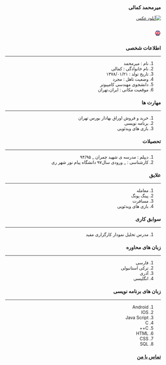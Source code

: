
<style type="text/css">
body{
 direction:rtl;
}
</style>
### میرمحمد کمالی
<a href="http://uupload.ir/view/rnde_mohammad.jpg" target="_blank"><img src="http://uupload.ir/files/rnde_mohammad_thumb.jpg" border="0" alt="آپلود عکس" /></a>


## [<a class="pt-trigger" href="EN.html" data-animation="62"> <img src="img/en.png" width="20" height="20"/></a>](resume-EN.md)
### اطلاعات شخصی

---
<ol>
 <li> نام : میرمحمد</li>
 <li> نام خانوادگی : کمالی</li>
 <li> تاریخ تولد : ۱۳۷۸/۰۱/۲۱</li>
 <li> وضعیت تاهل : مجرد</li>
 <li> دانشجوی مهندسی کامپیوتر</li>
 <li> موقعیت مکانی : ایران،تهران</li>
</ol>


### مهارت ها

---
<ol>
 <li> خرید و فروش اوراق بهادار بورس تهران</li>
 <li> برنامه نویسی</li>
 <li> بازی های ویدئویی</li>
</ol>

### تحصیلات

---
<ol>
<li> دیپلم : مدرسه ی شهید چمران
 _ ۹۴/۹۵</li>
<li> کارشناسی : 
 _ ورودی سال۹۷ دانشگاه پیام نور شهر ری</li>
</ol>

### علایق

---
<ol>
 <li> معامله</li>
 <li> پینگ پونگ</li>
 <li> مسافرت</li>
 <li> بازی های ویدئویی</li>
</ol>

### سوابق کاری

---
<ol>
 <li> مدرس تحلیل نمودار کارگزاری مفید</li>
</ol>

### زبان های محاوره

---
<ol>
 <li> فارسی</li>
 <li> ترکی استانبولی</li>
 <li> آذری</li>
 <li> انگلیسی</li>
</ol>

### زبان های برنامه نویسی

---
<ol>
 <li> Android</li>
 <li> IOS</li>
 <li> Java Script</li>
 <li> C</li>
 <li> C++</li>
 <li> HTML</li>
 <li> CSS</li>
 <li> SQL</li>
</ol>
 

### [تماس با من](https://web.telegram.org/#/im?p=@M7M_K)
